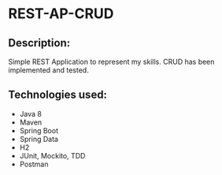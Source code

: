 # REST-AP-CRUD
## Description:
Simple REST Application to represent my skills.
CRUD has been implemented and tested.

## Technologies used:
- Java 8
- Maven
- Spring Boot
- Spring Data
- H2
- JUnit, Mockito, TDD
- Postman
